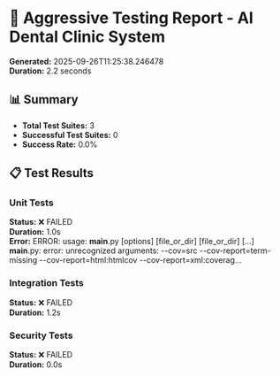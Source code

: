 
# 🧪 Aggressive Testing Report - AI Dental Clinic System

**Generated:** 2025-09-26T11:25:38.246478  
**Duration:** 2.2 seconds

## 📊 Summary

- **Total Test Suites:** 3
- **Successful Test Suites:** 0
- **Success Rate:** 0.0%

## 📋 Test Results

### Unit Tests
**Status:** ❌ FAILED  
**Duration:** 1.0s  
**Error:** ERROR: usage: __main__.py [options] [file_or_dir] [file_or_dir] [...]
__main__.py: error: unrecognized arguments: --cov=src --cov-report=term-missing --cov-report=html:htmlcov --cov-report=xml:coverag...  

### Integration Tests
**Status:** ❌ FAILED  
**Duration:** 1.2s  

### Security Tests
**Status:** ❌ FAILED  
**Duration:** 0.0s  

